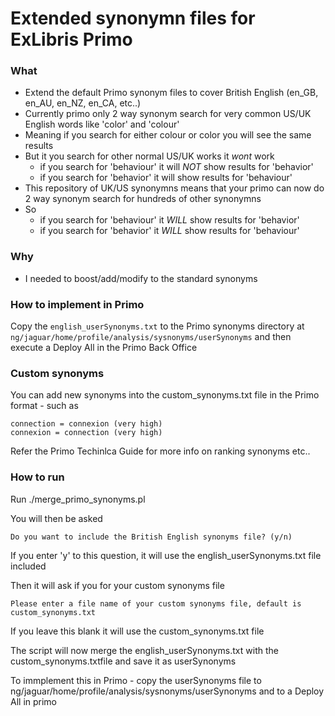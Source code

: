 Extended synonymn files for ExLibris Primo
=========
### What

  * Extend the default Primo synonym files to cover British English (en_GB, en_AU, en_NZ, en_CA, etc..)
  * Currently primo only 2 way synonym search for very common US/UK English words like 'color' and 'colour'
  * Meaning if you search for either colour or color you will see the same results
  * But it you search for other normal US/UK works it *wont* work
      * if you search for 'behaviour' it will *NOT* show results for 'behavior'
      * if you search for 'behavior' it will show results for 'behaviour'
  * This repository of UK/US synonymns means that your primo can now do 2 way synonym search for hundreds of other synonymns
  * So
      * if you search for 'behaviour' it *WILL* show results for 'behavior'
      * if you search for 'behavior' it *WILL* show results for 'behaviour'
 
### Why 

  * I needed to boost/add/modify to the standard synonyms

### How to implement in Primo

Copy the `english_userSynonyms.txt` to the Primo synonyms directory at `ng/jaguar/home/profile/analysis/sysnonyms/userSynonyms` and then execute a Deploy All in the Primo Back Office

### Custom synonyms

You can add new synonyms into the custom_synonyms.txt file in the Primo format - such as

    connection = connexion (very high)
    connexion = connection (very high)

Refer the Primo Techinlca Guide for more info on ranking synonyms etc..

### How to run

Run
    ./merge_primo_synonyms.pl

You will then be asked 

    Do you want to include the British English synonyms file? (y/n)

If you enter 'y' to this question, it will use the english_userSynonyms.txt file included

Then it will ask if you for your custom synonyms file

    Please enter a file name of your custom synonyms file, default is custom_synonyms.txt
    
If you leave this blank it will use the custom_synonyms.txt file

The script will now merge the english_userSynonyms.txt with the custom_synonyms.txtfile and save it as userSynonyms

To immplement this in Primo - copy the userSynonyms file to ng/jaguar/home/profile/analysis/sysnonyms/userSynonyms and to a Deploy All in primo 
